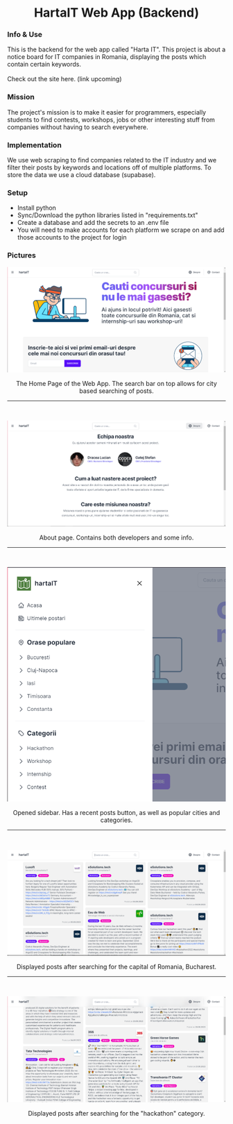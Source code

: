 <h1 align="center">HartaIT Web App (Backend)</h1>

<h3> Info & Use </h3>
<p> This is the backend for the web app called "Harta IT". This project is about a notice board for IT companies in Romania, displaying the posts which contain certain keywords.
<br>
<br>
Check out the site here. (link upcoming)
</p>

<h3> Mission </h3>
<p> The project's mission is to make it easier for programmers, especially students to find contests, workshops, jobs or other interesting stuff from companies without having to search everywhere. </p>

<h3> Implementation </h3>
<p> We use web scraping to find companies related to the IT industry and we filter their posts by keywords and locations off of multiple platforms. To store the data we use a cloud database (supabase).</p>

<h3> Setup </h3>

- Install python
- Sync/Download the python libraries listed in "requirements.txt"
- Create a database and add the secrets to an .env file
- You will need to make accounts for each platform we scrape on and add those accounts to the project for login

<h3> Pictures </h3>
<p align="center">
  <img src="https://github.com/Git-Lukyen/Git-Lukyen/blob/main/README-Images/HartaIT/HomePage.png"> 
</p>
<p align="center">
  The Home Page of the Web App. The search bar on top allows for city based searching of posts.
</p>

---
<br>

<p align="center">
  <img src="https://github.com/Git-Lukyen/Git-Lukyen/blob/main/README-Images/HartaIT/About.png"> 
</p>
<p align="center">
  About page. Contains both developers and some info.
</p>

---
<br>

<p align="center">
  <img src="https://github.com/Git-Lukyen/Git-Lukyen/blob/main/README-Images/HartaIT/SideBar.png"> 
</p>
<p align="center">
  Opened sidebar. Has a recent posts button, as well as popular cities and categories.
</p>

---
<br>

<p align="center">
  <img src="https://github.com/Git-Lukyen/Git-Lukyen/blob/main/README-Images/HartaIT/BucharestQuery.png"> 
</p>
<p align="center">
  Displayed posts after searching for the capital of Romania, Bucharest.
</p>

---
<br>

<p align="center">
  <img src="https://github.com/Git-Lukyen/Git-Lukyen/blob/main/README-Images/HartaIT/HackathonQuery.png"> 
</p>
<p align="center">
   Displayed posts after searching for the "hackathon" category.
</p>
